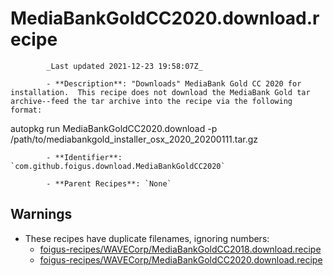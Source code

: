 # MediaBankGoldCC2020.download.recipe

            _Last updated 2021-12-23 19:58:07Z_

            - **Description**: "Downloads" MediaBank Gold CC 2020 for installation.  This recipe does not download the MediaBank Gold tar archive--feed the tar archive into the recipe via the following format:

autopkg run MediaBankGoldCC2020.download -p /path/to/mediabankgold_installer_osx_2020_20200111.tar.gz

            - **Identifier**: `com.github.foigus.download.MediaBankGoldCC2020`

            - **Parent Recipes**: `None`

## Warnings

- These recipes have duplicate filenames, ignoring numbers:
    - [foigus-recipes/WAVECorp/MediaBankGoldCC2018.download.recipe](/autopkg-dupe-tracker/foigus-recipes/WAVECorp/MediaBankGoldCC2018.download.recipe)
    - [foigus-recipes/WAVECorp/MediaBankGoldCC2020.download.recipe](/autopkg-dupe-tracker/foigus-recipes/WAVECorp/MediaBankGoldCC2020.download.recipe)
